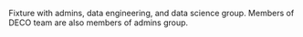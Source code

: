 Fixture with admins, data engineering, and data science group. 
Members of DECO team are also members of admins group.